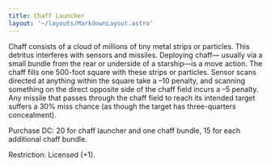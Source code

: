 ```yaml
---
title: Chaff Launcher
layout: '~/layouts/MarkdownLayout.astro'
---
```

Chaff consists of a cloud of millions of tiny metal strips or particles. This
detritus interferes with sensors and missiles. Deploying chaff— usually via a
small bundle from the rear or underside of a starship—is a move action. The
chaff fills one 500-foot square with these strips or particles. Sensor scans
directed at anything within the square take a –10 penalty, and scanning
something on the direct opposite side of the chaff field incurs a –5 penalty.
Any missile that passes through the chaff field to reach its intended target
suffers a 30% miss chance (as though the target has three-quarters
concealment).

Purchase DC: 20 for chaff launcher and one chaff bundle, 15 for each
additional chaff bundle.

Restriction: Licensed (+1).

